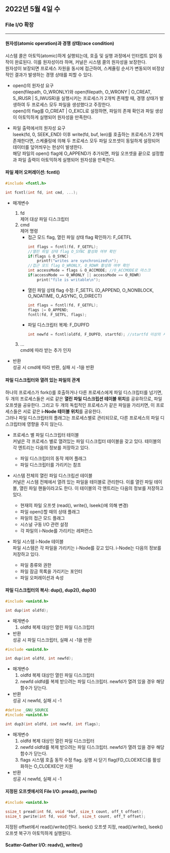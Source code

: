 ## 2022년 5월 4일 수

### File I/O 확장
- - -
#### 원자성(atomic operation)과 경쟁 상태(race condition)
시스템 콜은 아토믹(atomic)하게 실행되는데, 호출 및 실행 과정에서 인터럽트 없이 동작이 완료된다. 이를 원자성이라 하며, 커널은 시스템 콜의 원자성을 보장한다.  
원자성이 보장되면 프로세스 자원을 동시에 접근하여, 스케쥴링 순서가 변동되어 비정상적인 결과가 발생하는 경쟁 상태를 피할 수 있다.

* open()의 원자성 요구  
  open(filepath, O_WRONLY)와 open(filepath, O_WRONY | O_CREAT, S_IRUSR | S_IWUSR)을 실행시키는 프로세스가 2개씩 존재할 때, 경쟁 상태가 발생하여 두 프로세스 모두 파일을 생성했다고 주장한다.  
  open()의 flag를 O_CREAT | O_EXCL로 설정하면, 파일의 존재 확인과 파일 생성이 아토믹하게 실행되어 원자성을 만족한다.
  
* 파일 출력에서의 원자성 요구  
  lseek(fd, 0, SEEK_END) 이후 write(fd, buf, len)를 호출하는 프로세스가 2개씩 존재한다면, 스케쥴링에 의해 두 프로세스 모두 파일 오프셋이 동일하게 설정되어 데이터를 덮어씌우는 현상이 발생한다.  
  해당 파일의 open() flag에 O_APPEND가 추가되면, 파일 오프셋을 끝으로 설정함과 파일 출력이 아토믹하게 실행되어 원자성을 만족한다.

#### 파일 제어 오퍼레이션: fcntl()
```C
#include <fcntl.h>

int fcntl(int fd, int cmd, ...);
```
* 매개변수
  1. fd  
     제어 대상 파일 디스크립터
  2. cmd  
     제어 명령
     + 접근 모드 flag, 열린 파일 상태 flag 확인하기: F_GETFL
       ```C
       int flags = fcntl(fd, F_GETFL);
       //열린 파일 상태 flag O_SYNC 활성화 여부 확인
       if(flags & O_SYNC)
           printf("writes are synchronized\n");
       //접근 모드 flag O_WRONLY, O_RDWR 활성화 여부 확인
       int accessMode = flags & O_ACCMODE; //O_ACCMODE로 마스크
       if(accessMode == O_WRONLY || accessMode == O_RDWR)
           print("file is writable\n");
       ```
     + 열린 파일 상태 flag 수정: F_SETFL (O_APPEND, O_NONBLOCK, O_NOATIME, O_ASYNC, O_DIRECT)
       ```C
       int flags = fcntl(fd, F_GETFL);
       flags |= O_APPEND;
       fcntl(fd, F_SETFL, flags);
       ```
     + 파일 디스크립터 복제: F_DUPFD
       ```C
       int newfd = fcntl(oldfd, F_DUPFD, startfd); //startfd 이상의 사용하지 않는 파일 디스크립터들 중 가장 작은 값으로 복제
       ```
  3. ...  
     cmd에 따라 받는 추가 인자
     
* 반환  
  성공 시 cmd에 따라 반환, 실패 시 -1을 반환
  
#### 파일 디스크립터와 열려 있는 파일의 관계
하나의 프로세스가 fork()를 호출하거나 다른 프로세스에게 파일 디스크립터를 넘기면, 두 개의 프로세스들은 서로 같은 **열린 파일 디스크립션 테이블 위치**를 공유하므로, 파일 오프셋을 공유한다. 그리고 두 개의 독립적인 프로세스가 같은 파일을 가리키면, 이 프로세스들은 서로 같은 **i-Node 테이블 위치**를 공유한다.  
그러나 파일 디스크립터의 플래그는 프로세스별로 관리되므로, 다른 프로세스의 파일 디스크립터에 영향을 주지 않는다.

* 프로세스 별 파일 디스크립터 테이블  
  커널은 각 프로세스 별로 열려있는 파일 디스크립터 테이블을 갖고 있다. 테이블의 각 엔트리는 다음의 정보를 저장하고 있다.
  + 파일 디스크립터의 동작 제어 플래그
  + 파일 디스크립터를 가리키는 참조

* 시스템 전체의 열린 파일 디스크립션 테이블  
  커널은 시스템 전체에서 열려 있는 파일을 테이블로 관리한다. 이를 열린 파일 테이블, 열린 파일 핸들이라고도 한다. 이 테이블의 각 엔트리는 다음의 정보를 저장하고 있다.
  + 현재의 파일 오프셋 (read(), write(), lseek()에 의해 변경)
  + 파일 open()할 때의 상태 플래그
  + 파일의 접근 모드 플래그
  + 시스널 구동 I/O 관련 설정
  + 각 파일의 i-Node를 가리키는 레퍼런스

* 파일 시스템 i-Node 테이블  
  파일 시스템은 각 파일을 가리키는 i-Node를 갖고 있다. i-Node는 다음의 정보를 저장하고 있다.
  + 파일 종류와 권한
  + 파일 잠금 목록을 가리키는 포인터
  + 파일 오퍼레이션과 속성

#### 파일 디스크립터의 복사: dup(), dup2(), dup3()
```C
#include <unistd.h>

int dup(int oldfd);
```
* 매개변수
  1. oldfd
     복제 대상인 열린 파일 디스크립터
* 반환  
  성공 시 파일 디스크립터, 실패 시 -1을 반환

```C
#include <unistd.h>

int dup(int oldfd, int newfd);
```
* 매개변수
  1. oldfd
     복제 대상인 열린 파일 디스크립터
  2. newfd
     oldfd를 복제 받으려는 파일 디스크립터. newfd가 열려 있을 경우 해당 함수가 닫는다.
* 반환  
  성공 시 newfd, 실패 시 -1
  
```C
#define _GNU_SOURCE
#include <unistd.h>

int dup3(int oldfd, int newfd, int flags);
```
* 매개변수
  1. oldfd
     복제 대상인 열린 파일 디스크립터
  2. newfd
     oldfd를 복제 받으려는 파일 디스크립터. newfd가 열려 있을 경우 해당 함수가 닫는다.
  3. flags
     시스템 호출 동작 수정 flag. 실행 시 닫기 flag(FD_CLOEXEC)를 활성화하는 O_CLOEXEC만 지원
* 반환  
  성공 시 newfd, 실패 시 -1
  
#### 지정된 오프셋에서의 File I/O: pread(), pwrite()
```C
#include <unistd.h>

ssize_t pread(int fd, void *buf, size_t count, off_t offset);
ssize_t pwrite(int fd, void *buf, size_t count, off_T offset);
```
지정된 offset에서 read()/write()한다. lseek() 오프셋 지정, read()/write(), lseek() 오프셋 복구가 아토믹하게 실행된다.

#### Scatter-Gather I/O: readv(), writev()
```C
```

